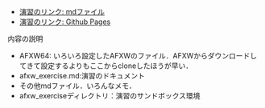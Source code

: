 * [演習のリンク: mdファイル](index.md)
* [演習のリンク: Github Pages](https://fukushimalab.github.io/AFXW/)

内容の説明
* AFXW64: いろいろ設定したAFXWのファイル．AFXWからダウンロードしてきて設定するよりもここからcloneしたほうが早い．
* afxw_exercise.md:演習のドキュメント
* その他mdファイル．いろんなメモ．
* afxw_exerciseディレクトリ：演習のサンドボックス環境
